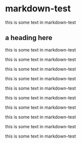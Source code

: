 # markdown-test

this is some text in markdown-test


## a heading here 
this is some text in markdown-test

this is some text in markdown-test

this is some text in markdown-test

this is some text in markdown-test

this is some text in markdown-test

this is some text in markdown-test

this is some text in markdown-test

this is some text in markdown-test

this is some text in markdown-test

this is some text in markdown-test

